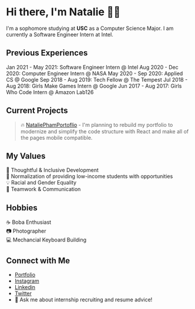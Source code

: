 # Hi there, I'm Natalie 👋🏻
I'm a sophomore studying at <strong>USC</strong> as a Computer Science Major. I am currently a Software Engineer Intern at Intel. 

## Previous Experiences <br/>
Jan 2021 - May 2021: Software Engineer Intern @ Intel
Aug 2020 - Dec 2020: Computer Engineer Intern @ NASA
May 2020 - Sep 2020: Applied CS @ Google
Sep 2018 - Aug 2019: Tech Fellow @ The Tempest
Jul 2018 - Aug 2018: Girls Make Games Intern @ Google
Jun 2017 - Aug 2017: Girls Who Code Intern @ Amazon Lab126

## Current Projects <br/>

> 🔥 [NataliePhamPortoflio](https://github.com/nataliepham25/natalie-portfolio) - I'm planning to rebuild my portfolio to modernize and simplify the code structure with React and make all of the pages mobile compatible.


## My Values
🧠 Thoughtful & Inclusive Development <br/>
🖤 Normalization of providing low-income students with opportunities <br/>
💡 Racial and Gender Equality <br/>
🙌 Teamwork & Communication

## Hobbies
☕ Boba Enthusiast <br/>
📷 Photographer </br>
💻 Mechancial Keyboard Building

## Connect with Me
- [Portfolio](https://nqpham.me/natalie-portfolio/) <br/>
- [Instagram](https://www.instagram.com/natalie.pham) <br/>
- [Linkedin](https://www.linkedin.com/in/nataliepham25/) <br/>
- [Twitter](https://twitter.com/natotodoroki) <br/>
- 💬 Ask me about internship recruiting and resume advice!


<!--
**nataliepham25/nataliepham25** is a ✨ _special_ ✨ repository because its `README.md` (this file) appears on your GitHub profile.

Here are some ideas to get you started:

- 🔭 I’m currently working on ...
- 🌱 I’m currently learning ...
- 👯 I’m looking to collaborate on ...
- 🤔 I’m looking for help with ...
- 💬 Ask me about ...
- 📫 How to reach me: ...
- 😄 Pronouns: ...
- ⚡ Fun fact: ...

In the summer, I will be a Full Stack Developer on the IBM Cloud Team with an emphasis in Cloud Computing. In the Fall, I will be a Technical Product Management Intern on the Facebook Reality Labs and React Development Team. I previously interned at Google on the Google Cloud Platforms team.
-->
